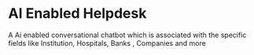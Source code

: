 # AI Enabled Helpdesk
 A Ai enabled conversational chatbot which is associated with the specific fields like Institution, Hospitals, Banks , Companies and more
